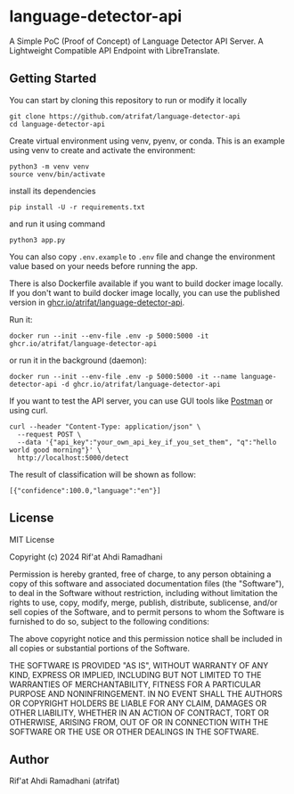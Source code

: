 # language-detector-api

A Simple PoC (Proof of Concept) of Language Detector API Server. A Lightweight Compatible API Endpoint with LibreTranslate.

## Getting Started

You can start by cloning this repository to run or modify it locally

```
git clone https://github.com/atrifat/language-detector-api
cd language-detector-api
```

Create virtual environment using venv, pyenv, or conda. This is an example using venv to create and activate the environment:

```
python3 -m venv venv
source venv/bin/activate
```

install its dependencies

```
pip install -U -r requirements.txt
```

and run it using command

```
python3 app.py
```

You can also copy `.env.example` to `.env` file and change the environment value based on your needs before running the app.

There is also Dockerfile available if you want to build docker image locally. If you don't want to build docker image locally, you can use the published version in [ghcr.io/atrifat/language-detector-api](https://github.com/atrifat/language-detector-api/pkgs/container/language-detector-api).

Run it:

```
docker run --init --env-file .env -p 5000:5000 -it ghcr.io/atrifat/language-detector-api
```

or run it in the background (daemon):

```
docker run --init --env-file .env -p 5000:5000 -it --name language-detector-api -d ghcr.io/atrifat/language-detector-api
```

If you want to test the API server, you can use GUI tools like [Postman](https://www.postman.com/) or using curl.

```
curl --header "Content-Type: application/json" \
  --request POST \
  --data '{"api_key":"your_own_api_key_if_you_set_them", "q":"hello world good morning"}' \
  http://localhost:5000/detect
```

The result of classification will be shown as follow:

```
[{"confidence":100.0,"language":"en"}]
```

## License

MIT License

Copyright (c) 2024 Rif'at Ahdi Ramadhani

Permission is hereby granted, free of charge, to any person obtaining a copy
of this software and associated documentation files (the "Software"), to deal
in the Software without restriction, including without limitation the rights
to use, copy, modify, merge, publish, distribute, sublicense, and/or sell
copies of the Software, and to permit persons to whom the Software is
furnished to do so, subject to the following conditions:

The above copyright notice and this permission notice shall be included in all
copies or substantial portions of the Software.

THE SOFTWARE IS PROVIDED "AS IS", WITHOUT WARRANTY OF ANY KIND, EXPRESS OR
IMPLIED, INCLUDING BUT NOT LIMITED TO THE WARRANTIES OF MERCHANTABILITY,
FITNESS FOR A PARTICULAR PURPOSE AND NONINFRINGEMENT. IN NO EVENT SHALL THE
AUTHORS OR COPYRIGHT HOLDERS BE LIABLE FOR ANY CLAIM, DAMAGES OR OTHER
LIABILITY, WHETHER IN AN ACTION OF CONTRACT, TORT OR OTHERWISE, ARISING FROM,
OUT OF OR IN CONNECTION WITH THE SOFTWARE OR THE USE OR OTHER DEALINGS IN THE
SOFTWARE.

## Author

Rif'at Ahdi Ramadhani (atrifat)
